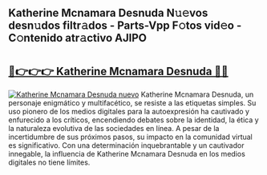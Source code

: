 ## Katherine Mcnamara Desnuda N𝚞𝚎vos desn𝚞dos filtr𝚊dos - Parts-Vpp F𝚘tos vid𝚎o - C𝚘ntenido atr𝚊ctivo AJlPO

# <h2><a href="http://mb7nan.tromn.icu/?c=Katherine+Mcnamara+Desnuda">🔗👉👉👉 Katherine Mcnamara Desnuda 🔗🔗</a></h2>

[![Katherine Mcnamara Desnuda nuevo](https://i.imgur.com/pEAQMta.gif)](http://mb7nan.tromn.icu/?c=Katherine+Mcnamara+Desnuda)
Katherine Mcnamara Desnuda, un personaje enigmático y multifacético, se resiste a las etiquetas simples. Su uso pionero de los medios digitales para la autoexpresión ha cautivado y enfurecido a los críticos, encendiendo debates sobre la identidad, la ética y la naturaleza evolutiva de las sociedades en línea. A pesar de la incertidumbre de sus próximos pasos, su impacto en la comunidad virtual es significativo. Con una determinación inquebrantable y un cautivador innegable, la influencia de Katherine Mcnamara Desnuda en los medios digitales no tiene límites.
